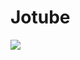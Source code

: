 # Jotube
<img src="https://img.shields.io/badge/jjs-#F7DF1E?style=flat-square&logo=jjs&logoColor=white"/>

